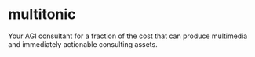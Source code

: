 # multitonic
Your AGI consultant for a fraction of the cost that can produce multimedia and immediately actionable consulting assets.
